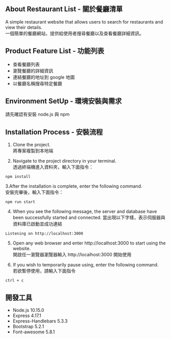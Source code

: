 ## About Restaurant List - 關於餐廳清單
A simple restaurant website that allows users to search for restaurants and view their details.   
一個簡單的餐廳網站，提供給使用者搜尋餐廳以及查看餐廳詳細資訊。

## Product Feature List - 功能列表
- 查看餐廳列表
- 瀏覽餐廳的詳細資訊
- 連結餐廳的地址到 google 地圖
- 以餐廳名稱搜尋特定餐廳

## Environment SetUp - 環境安裝與需求
請先確認有安裝 node.js 與 npm

## Installation Process - 安裝流程
1. Clone the project.   
將專案複製到本地端

2. Navigate to the project directory in your terminal.   
透過終端機進入資料夾，輸入下面指令：  
```
npm install
``` 

3.After the installation is complete, enter the following command.    
安裝完畢後，輸入下面指令：
```
npm run start
```
4. When you see the following message, the server and database have been successfully started and connected. 
當出現以下字樣，表示伺服器與資料庫已啟動並成功連結
```
Listening on http://localhost:3000
```

5. Open any web browser and enter http://localhost:3000 to start using the website.   
開啟任一瀏覽器瀏覽器輸入 http://localhost:3000 開始使用

6. If you wish to temporarily
pause using, enter the following command.   
若欲暫停使用，請輸入下面指令
```
ctrl + c
```


## 開發工具
- Node.js 10.15.0
- Express 4.17.1
- Express-Handlebars 5.3.3
- Bootstrap 5.2.1
- Font-awesome 5.8.1
